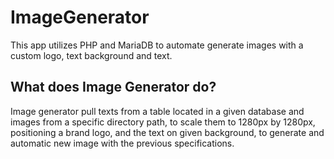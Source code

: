 # ImageGenerator

This app utilizes PHP and MariaDB to automate generate images with a custom logo, text background and text.

## What does Image Generator do?

Image generator pull texts from a table located in a given database and images from a specific directory path, to scale them to 1280px by 1280px, positioning a brand logo, and the text on given background, to generate and automatic new image with the previous specifications.
